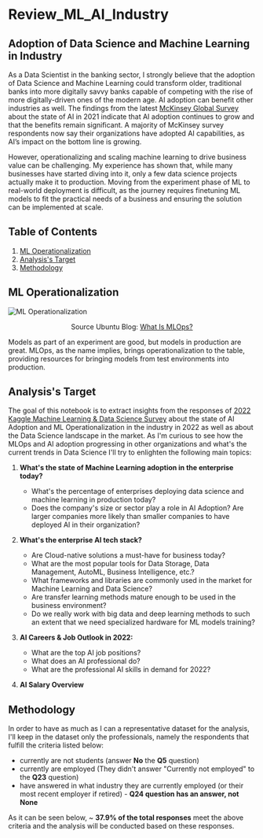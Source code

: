 # Review\_ML\_AI\_Industry

## Adoption of Data Science and Machine Learning in Industry

As a Data Scientist in the banking sector, I strongly believe that the adoption of Data Science and Machine Learning could transform older, traditional banks into more digitally savvy banks capable of competing with the rise of more digitally-driven ones of the modern age. AI adoption can benefit other industries as well. The findings from the latest [McKinsey Global Survey](https://www.mckinsey.com/capabilities/quantumblack/our-insights/global-survey-the-state-of-ai-in-2021) about the state of AI in 2021 indicate that AI adoption continues to grow and that the benefits remain significant. A majority of McKinsey survey respondents now say their organizations have adopted AI capabilities, as AI’s impact on the bottom line is growing.

However, operationalizing and scaling machine learning to drive business value can be challenging. My experience has shown that, while many businesses have started diving into it, only a few data science projects actually make it to production. Moving from the experiment phase of ML to real-world deployment is difficult, as the journey requires finetuning ML models to fit the practical needs of a business and ensuring the solution can be implemented at scale.

## Table of Contents

1. [ML Operationalization](#ml-operationalization)
2. [Analysis's Target](#analysiss-target)
3. [Methodology](#methodology)

## ML Operationalization

![ML Operationalization](https://res.cloudinary.com/canonical/image/fetch/f_auto,q_auto,fl_sanitize,c_fill,w_2164,h_1186/https://ubuntu.com/wp-content/uploads/c74e/mlops.jpg)
<div style="text-align: center;">Source Ubuntu Blog: <a href="https://ubuntu.com/blog/what-is-mlops">What Is MLOps?</a></div>

Models as part of an experiment are good, but models in production are great. MLOps, as the name implies, brings operationalization to the table, providing resources for bringing models from test environments into production.

## Analysis's Target

The goal of this notebook is to extract insights from the responses of [2022 Kaggle Machine Learning & Data Science Survey](https://www.kaggle.com/competitions/kaggle-survey-2022) about the state of AI Adoption and ML Operationalization in the industry in 2022 as well as about the Data Science landscape in the market. As I'm curious to see how the MLOps and AI adoption progressing in other organizations and what's the current trends in Data Science I'll try to enlighten the following main topics:

1. **What's the state of Machine Learning adoption in the enterprise today?**
    - What's the percentage of enterprises deploying data science and machine learning in production today?
    - Does the company's size or sector play a role in AI Adoption? Are larger companies more likely than smaller companies to have deployed AI in their organization?

2. **What's the enterprise AI tech stack?**
    - Are Cloud-native solutions a must-have for business today?
    - What are the most popular tools for Data Storage, Data Management, AutoML, Business Intelligence, etc.?
    - What frameworks and libraries are commonly used in the market for Machine Learning and Data Science?
    - Are transfer learning methods mature enough to be used in the business environment?
    - Do we really work with big data and deep learning methods to such an extent that we need specialized hardware for ML models training?

3. **AI Careers & Job Outlook in 2022:**
    - What are the top AI job positions?
    - What does an AI professional do?
    - What are the professional AI skills in demand for 2022?

4. **AI Salary Overview**

## Methodology

In order to have as much as I can a representative dataset for the analysis, I'll keep in the dataset only the professionals, namely the respondents that fulfill the criteria listed below:

- currently are not students (answer **No** the **Q5** question)
- currently are employed (They didn't answer "Currently not employed" to the **Q23** question)
- have answered in what industry they are currently employed (or their most recent employer if retired) - **Q24 question has an answer, not None**

As it can be seen below, ~ **37.9% of the total responses** meet the above criteria and the analysis will be conducted based on these responses.